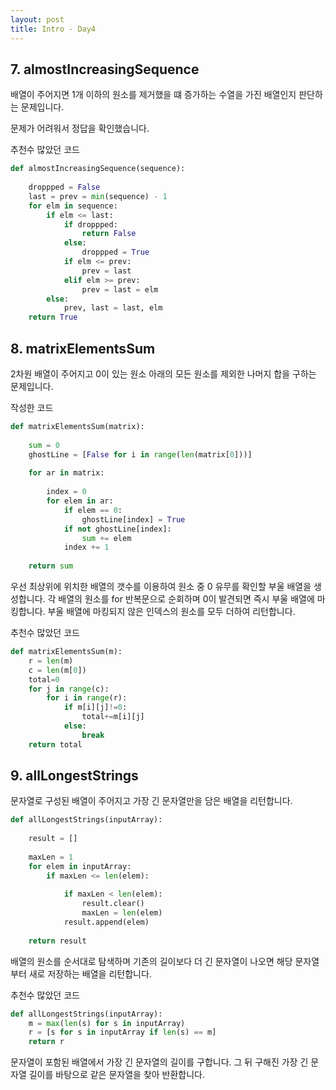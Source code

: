 ```yaml
---
layout: post
title: Intro - Day4
---
```


## 7. almostIncreasingSequence
배열이 주어지면 1개 이하의 원소를 제거했을 떄 증가하는 수열을 가진 배열인지 판단하는 문제입니다.

문제가 어려워서 정답을 확인했습니다.

추천수 많았던 코드
``` Python
def almostIncreasingSequence(sequence):
    
    droppped = False
    last = prev = min(sequence) - 1
    for elm in sequence:
        if elm <= last:
            if droppped:
                return False
            else:
                droppped = True
            if elm <= prev:
                prev = last
            elif elm >= prev:
                prev = last = elm
        else:
            prev, last = last, elm
    return True
```

## 8. matrixElementsSum
2차원 배열이 주어지고 0이 있는 원소 아래의 모든 원소를 제외한 나머지 합을 구하는 문제입니다.


작성한 코드
``` Python
def matrixElementsSum(matrix):
    
    sum = 0
    ghostLine = [False for i in range(len(matrix[0]))]
    
    for ar in matrix:
        
        index = 0
        for elem in ar:
            if elem == 0:
                ghostLine[index] = True
            if not ghostLine[index]:
                sum += elem
            index += 1
    
    return sum
```

우선 최상위에 위치한 배열의 갯수를 이용하여 원소 중 0 유무를 확인할 부울 배열을 생성합니다.
각 배열의 원소를 for 반복문으로 순회하며 0이 발견되면 즉시 부울 배열에 마킹합니다.
부울 배열에 마킹되지 않은 인덱스의 원소를 모두 더하여 리턴합니다. 


추천수 많았던 코드
``` Python
def matrixElementsSum(m):
    r = len(m)
    c = len(m[0])
    total=0
    for j in range(c):
        for i in range(r):
            if m[i][j]!=0:
                total+=m[i][j]
            else:
                break
    return total
```

## 9. allLongestStrings
문자열로 구성된 배열이 주어지고 가장 긴 문자열만을 담은 배열을 리턴합니다.

``` Python
def allLongestStrings(inputArray):
    
    result = []
    
    maxLen = 1
    for elem in inputArray:
        if maxLen <= len(elem):
            
            if maxLen < len(elem):
                result.clear()
                maxLen = len(elem)
            result.append(elem)
            
    return result
```

배열의 원소를 순서대로 탐색하며 기존의 길이보다 더 긴 문자열이 나오면 해당 문자열부터 새로 저장하는 배열을 리턴합니다.


추천수 많았던 코드
``` Python
def allLongestStrings(inputArray):
    m = max(len(s) for s in inputArray)
    r = [s for s in inputArray if len(s) == m]
    return r
```

문자열이 포함된 배열에서 가장 긴 문자열의 길이를 구합니다.
그 뒤 구해진 가장 긴 문자열 길이를 바탕으로 같은 문자열을 찾아 반환합니다.